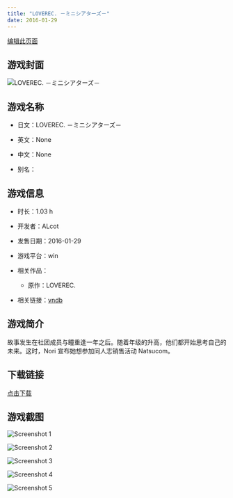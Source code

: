 ```yaml
---
title: "LOVEREC. －ミニシアターズ－"
date: 2016-01-29
---
```

[编辑此页面](https://github.com/ACG-3/ADV3-source/blob/main/source/_posts/games/LOVEREC.%20%EF%BC%8D%E3%83%9F%E3%83%8B%E3%82%B7%E3%82%A2%E3%82%BF%E3%83%BC%E3%82%BA%EF%BC%8D.md)

## 游戏封面

![LOVEREC. －ミニシアターズ－](https%3A//pan.timero.xyz/onedrive/img_lib_001/LOVEREC.%20%EF%BC%8D%E3%83%9F%E3%83%8B%E3%82%B7%E3%82%A2%E3%82%BF%E3%83%BC%E3%82%BA%EF%BC%8D_cover.avif)


## 游戏名称

- 日文：LOVEREC. －ミニシアターズ－
- 英文：None
- 中文：None

- 别名：


## 游戏信息

- 时长：1.03 h
- 开发者：ALcot
- 发售日期：2016-01-29
- 游戏平台：win
- 相关作品：
   - 原作：LOVEREC.

- 相关链接：[vndb](https://vndb.org/v18750)


## 游戏简介

故事发生在社团成员与瞳重逢一年之后。随着年级的升高，他们都开始思考自己的未来。这时，Nori 宣布她想参加同人志销售活动 Natsucom。




## 下载链接

[点击下载](https://pan.timero.xyz/onedrive/adv_lib_001/LOVEREC.%20%EF%BC%8D%E3%83%9F%E3%83%8B%E3%82%B7%E3%82%A2%E3%82%BF%E3%83%BC%E3%82%BA%EF%BC%8D)


## 游戏截图


![Screenshot 1](https%3A//pan.timero.xyz/onedrive/img_lib_001/LOVEREC.%20%EF%BC%8D%E3%83%9F%E3%83%8B%E3%82%B7%E3%82%A2%E3%82%BF%E3%83%BC%E3%82%BA%EF%BC%8D_Screenshot_1.avif)

![Screenshot 2](https%3A//pan.timero.xyz/onedrive/img_lib_001/LOVEREC.%20%EF%BC%8D%E3%83%9F%E3%83%8B%E3%82%B7%E3%82%A2%E3%82%BF%E3%83%BC%E3%82%BA%EF%BC%8D_Screenshot_2.avif)

![Screenshot 3](https%3A//pan.timero.xyz/onedrive/img_lib_001/LOVEREC.%20%EF%BC%8D%E3%83%9F%E3%83%8B%E3%82%B7%E3%82%A2%E3%82%BF%E3%83%BC%E3%82%BA%EF%BC%8D_Screenshot_3.avif)

![Screenshot 4](https%3A//pan.timero.xyz/onedrive/img_lib_001/LOVEREC.%20%EF%BC%8D%E3%83%9F%E3%83%8B%E3%82%B7%E3%82%A2%E3%82%BF%E3%83%BC%E3%82%BA%EF%BC%8D_Screenshot_4.avif)

![Screenshot 5](https%3A//pan.timero.xyz/onedrive/img_lib_001/LOVEREC.%20%EF%BC%8D%E3%83%9F%E3%83%8B%E3%82%B7%E3%82%A2%E3%82%BF%E3%83%BC%E3%82%BA%EF%BC%8D_Screenshot_5.avif)

